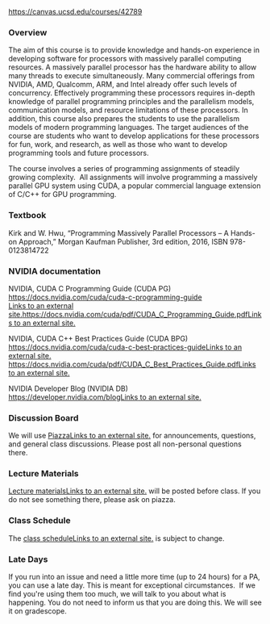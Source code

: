 https://canvas.ucsd.edu/courses/42789

### Overview

The aim of this course is to provide knowledge and hands-on experience in developing software for processors with massively parallel computing resources. A massively parallel processor has the hardware ability to allow many threads to execute simultaneously. Many commercial offerings from NVIDIA, AMD, Qualcomm, ARM, and Intel already offer such levels of concurrency. Effectively programming these processors requires in-depth knowledge of parallel programming principles and the parallelism models, communication models, and resource limitations of these processors. In addition, this course also prepares the students to use the parallelism models of modern programming languages. The target audiences of the course are students who want to develop applications for these processors for fun, work, and research, as well as those who want to develop programming tools and future processors.

The course involves a series of programming assignments of steadily growing complexity.  All assignments will involve programming a massively parallel GPU system using CUDA, a popular commercial language extension of C/C++ for GPU programming.  

### Textbook

Kirk and W. Hwu, “Programming Massively Parallel Processors – A Hands-on Approach,” Morgan Kaufman Publisher, 3rd edition, 2016, ISBN 978-0123814722

### NVIDIA documentation

NVIDIA, CUDA C Programming Guide (CUDA PG)  
[https://docs.nvidia.com/cuda/cuda-c-programming-guide  
Links to an external site.](https://docs.nvidia.com/cuda/cuda-c-programming-guide/index.html)[https://docs.nvidia.com/cuda/pdf/CUDA_C_Programming_Guide.pdfLinks to an external site.](https://docs.nvidia.com/cuda/pdf/CUDA_C_Programming_Guide.pdf)

NVIDIA, CUDA C++ Best Practices Guide (CUDA BPG)  
[https://docs.nvidia.com/cuda/cuda-c-best-practices-guideLinks to an external site.](https://docs.nvidia.com/cuda/cuda-c-best-practices-guide/)  
[https://docs.nvidia.com/cuda/pdf/CUDA_C_Best_Practices_Guide.pdfLinks to an external site.](https://docs.nvidia.com/cuda/pdf/CUDA_C_Best_Practices_Guide.pdf)

NVIDIA Developer Blog (NVIDIA DB)  
[https://developer.nvidia.com/blogLinks to an external site.](https://developer.nvidia.com/blog/)

### Discussion Board

We will use [PiazzaLinks to an external site.](https://piazza.com/) for announcements, questions, and general class discussions. Please post all non-personal questions there.

### Lecture Materials

[Lecture materialsLinks to an external site.](https://drive.google.com/drive/folders/11CYvH93IlWP4fKbkPd1FmWfR3-rqL9QA?usp=sharing) will be posted before class. If you do not see something there, please ask on piazza. 

### Class Schedule

The [class scheduleLinks to an external site.](https://docs.google.com/document/d/1AzTRSw6pnbC91TZHgRWHf-PRHrLd3_beViUY7feTpQ8/edit?usp=sharing) is subject to change.

### Late Days

If you run into an issue and need a little more time (up to 24 hours) for a PA, you can use a late day. This is meant for exceptional circumstances.  If we find you're using them too much, we will talk to you about what is happening. You do not need to inform us that you are doing this. We will see it on gradescope.